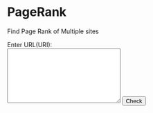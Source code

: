 # PageRank
Find Page Rank of Multiple sites
<html>
<body>
<form action="ex.php" method="POST">
Enter URL(URI):<br/>
<textarea rows="8" cols="30" name="t1"></textarea>
<input type="submit" name="submit" value="Check">


</form>
</body>
</html>
